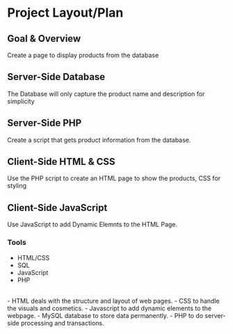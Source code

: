 # Project Layout/Plan #

## Goal & Overview ##

Create a page to display products from the database

## Server-Side Database ##

The Database will only capture the product name and description for simplicity

## Server-Side PHP ##

Create a script that gets product information from the database.

## Client-Side HTML & CSS ##

Use the PHP script to create an HTML page to show the products, CSS for styling

## Client-Side JavaScript ##

Use JavaScript to add Dynamic Elemnts to the HTML Page. 

### Tools ###
- HTML/CSS
- SQL
- JavaScript
- PHP
<br>
- HTML deals with the structure and layout of web pages.
- CSS to handle the visuals and cosmetics.
- Javascript to add dynamic elements to the webpage.
- MySQL database to store data permanently.
- PHP to do server-side processing and transactions.
